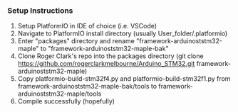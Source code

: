 ### Setup Instructions
  1. Setup PlatformIO in IDE of choice (i.e. VSCode)
  2. Navigate to PlatformIO install directory (usually User_folder/.platformio)
  3. Enter "packages" directory and rename "framework-arduinoststm32-maple" to "framework-arduinoststm32-maple-bak"
  4. Clone Roger Clark's repo into the packages directory (git clone https://github.com/rogerclarkmelbourne/Arduino_STM32.git framework-arduinoststm32-maple)
  5. Copy platformio-build-stm32f4.py and platformio-build-stm32f1.py from framework-arduinoststm32-maple-bak/tools to framework-arduinoststm32-maple/tools
  6. Compile successfully (hopefully)

